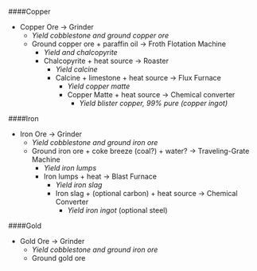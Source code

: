 ####Copper
  - Copper Ore -> Grinder
    - *Yield cobblestone and ground copper ore*
    - Ground copper ore + paraffin oil -> Froth Flotation Machine
      - *Yield and chalcopyrite*
      - Chalcopyrite + heat source -> Roaster
        - *Yield calcine*
        - Calcine + limestone + heat source -> Flux Furnace
          - *Yield copper matte*
          - Copper Matte + heat source -> Chemical converter
            - *Yield blister copper, 99% pure (copper ingot)*

####Iron
  - Iron Ore -> Grinder
    - *Yield cobblestone and ground iron ore*
    - Ground iron ore + coke breeze (coal?) + water? -> Traveling-Grate Machine
      - *Yield iron lumps*
      - Iron lumps + heat -> Blast Furnace
        - *Yield iron slag*
        - Iron slag + (optional carbon) + heat source -> Chemical Converter
          - *Yield iron ingot* (optional steel)

####Gold
  - Gold Ore -> Grinder
    - *Yield cobblestone and ground iron ore*
    - Ground gold ore 

